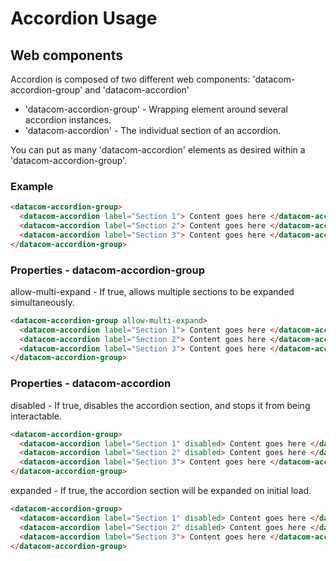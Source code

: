 # Accordion Usage

## Web components

Accordion is composed of two different web components: 'datacom-accordion-group' and 'datacom-accordion'

- 'datacom-accordion-group' - Wrapping element around several accordion instances.
- 'datacom-accordion' - The individual section of an accordion.

You can put as many 'datacom-accordion' elements as desired within a 'datacom-accordion-group'.

### Example

```html
<datacom-accordion-group>
  <datacom-accordion label="Section 1"> Content goes here </datacom-accordion>
  <datacom-accordion label="Section 2"> Content goes here </datacom-accordion>
  <datacom-accordion label="Section 3"> Content goes here </datacom-accordion>
</datacom-accordion-group>
```

### Properties - datacom-accordion-group

allow-multi-expand - If true, allows multiple sections to be expanded simultaneously.

```html
<datacom-accordion-group allow-multi-expand>
  <datacom-accordion label="Section 1"> Content goes here </datacom-accordion>
  <datacom-accordion label="Section 2"> Content goes here </datacom-accordion>
  <datacom-accordion label="Section 3"> Content goes here </datacom-accordion>
</datacom-accordion-group>
```

### Properties - datacom-accordion

disabled - If true, disables the accordion section, and stops it from being interactable.

```html
<datacom-accordion-group>
  <datacom-accordion label="Section 1" disabled> Content goes here </datacom-accordion>
  <datacom-accordion label="Section 2" disabled> Content goes here </datacom-accordion>
  <datacom-accordion label="Section 3"> Content goes here </datacom-accordion>
</datacom-accordion-group>
```

expanded - If true, the accordion section will be expanded on initial load.

```html
<datacom-accordion-group>
  <datacom-accordion label="Section 1" disabled> Content goes here </datacom-accordion>
  <datacom-accordion label="Section 2" disabled> Content goes here </datacom-accordion>
  <datacom-accordion label="Section 3"> Content goes here </datacom-accordion>
</datacom-accordion-group>
```
